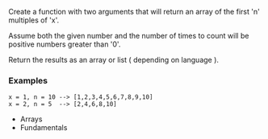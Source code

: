 Create a function with two arguments that will return an array of the first 'n' multiples of 'x'.

Assume both the given number and the number of times to count will be positive numbers greater than '0'.

Return the results as an array or list ( depending on language ).

### Examples

```
x = 1, n = 10 --> [1,2,3,4,5,6,7,8,9,10]
x = 2, n = 5  --> [2,4,6,8,10]
```

- Arrays
- Fundamentals
